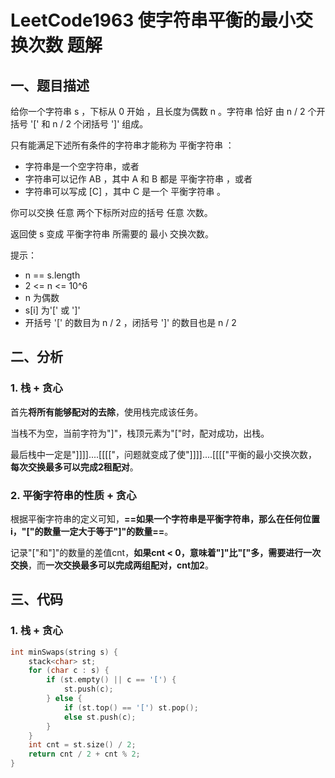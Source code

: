 # LeetCode1963 使字符串平衡的最小交换次数 题解

## 一、题目描述

给你一个字符串 s ，下标从 0 开始 ，且长度为偶数 n 。字符串 恰好 由 n / 2 个开括号 '[' 和 n / 2 个闭括号 ']' 组成。

只有能满足下述所有条件的字符串才能称为 平衡字符串 ：

+ 字符串是一个空字符串，或者
+ 字符串可以记作 AB ，其中 A 和 B 都是 平衡字符串 ，或者
+ 字符串可以写成 [C] ，其中 C 是一个 平衡字符串 。

你可以交换 任意 两个下标所对应的括号 任意 次数。

返回使 s 变成 平衡字符串 所需要的 最小 交换次数。

提示：

+ n == s.length
+ 2 <= n <= 10^6
+ n 为偶数
+ s[i] 为'[' 或 ']'
+ 开括号 '[' 的数目为 n / 2 ，闭括号 ']' 的数目也是 n / 2

## 二、分析

### 1. 栈 + 贪心

首先**将所有能够配对的去除**，使用栈完成该任务。

当栈不为空，当前字符为"]"，栈顶元素为"["时，配对成功，出栈。

最后栈中一定是"]]]]....[[[["，问题就变成了使"]]]]....[[[["平衡的最小交换次数，**每次交换最多可以完成2租配对**。



### 2. 平衡字符串的性质 + 贪心

根据平衡字符串的定义可知，**==如果一个字符串是平衡字符串，那么在任何位置i，"["的数量一定大于等于"]"的数量==**。

记录"["和"]"的数量的差值cnt，**如果cnt < 0，意味着"]"比"["多，需要进行一次交换**，而**一次交换最多可以完成两组配对，cnt加2**。



## 三、代码

### 1. 栈 + 贪心

```c++
int minSwaps(string s) {
    stack<char> st;
    for (char c : s) {
        if (st.empty() || c == '[') {
            st.push(c);
        } else {
            if (st.top() == '[') st.pop();
            else st.push(c);
        }
    }
    int cnt = st.size() / 2;
    return cnt / 2 + cnt % 2;
}
```

